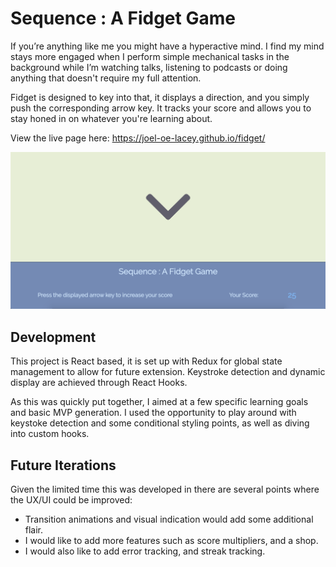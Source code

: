 # Sequence : A Fidget Game 
If you’re anything like me you might have a hyperactive mind. I find my mind stays more engaged when I perform simple mechanical tasks in the background while I’m  watching talks, listening to podcasts or doing anything that doesn't require my full attention.

Fidget is designed to key into that, it displays a direction, and you simply push the corresponding arrow key. It tracks your score and allows you to stay honed in on whatever you're learning about. 

View the live page here: https://joel-oe-lacey.github.io/fidget/

![Screenshot](./src/assets/screen.png)

## Development
This project is React based, it is set up with Redux for global state management to allow for future extension. Keystroke detection and dynamic display are achieved through React Hooks.

As this was quickly put together, I aimed at a few specific learning goals and basic MVP generation. I used the opportunity to play around with keystoke detection and some conditional styling points, as well as diving into custom hooks. 

## Future Iterations
Given the limited time this was developed in there are several points where the UX/UI could be improved:
- Transition animations and visual indication would add some additional flair.
- I would like to add more features such as score multipliers, and a shop.
- I would also like to add error tracking, and streak tracking. 
